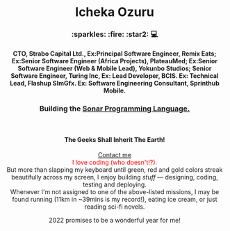 <head>
  <link rel="stylesheet" href="https://stackpath.bootstrapcdn.com/bootstrap/4.5.2/css/bootstrap.min.css" />
 </head>

<h1 align="center">Icheka Ozuru</h1>
<h3 align="center">
  :sparkles: :fire: :star2: 💻
</h3>
<h4 align="center">CTO, Strabo Capital Ltd., Ex:Principal Software Engineer, Remix Eats; Ex:Senior Software Engineer (Africa Projects), PlateauMed; Ex:Senior Software Engineer (Web & Mobile Lead), Yokunbo Studios; Senior Software Engineer, Turing Inc, Ex: Lead Developer, BCIS. Ex: Technical Lead, Flashup SImGfx. Ex: Software Engineering Consultant, Sprinthub Mobile.
</h4>
<h3 align="center">
  Building the <a href="https://github.com/Sonar-Programming-Language">Sonar Programming Language.</a>
</h3>
<br />
<h4 align="center">The Geeks Shall Inherit The Earth!</h4>
<div align="center">
<a href="mail-to:rhemafortune@gmail.com">Contact me</a>

<div style="text-align: center; color: red;">I love coding (who doesn't!?).</div>
But more than slapping my keyboard until green, red and gold colors streak beautifully across my screen, I enjoy building <i>stuff</i> &mdash; designing, coding, testing and deploying. <br />
Whenever I'm not assigned to one of the above-listed missions, I may be found running (11km in ~39mins is my record!), eating ice cream, or just reading sci-fi novels.

2022 promises to be a wonderful year for me!

